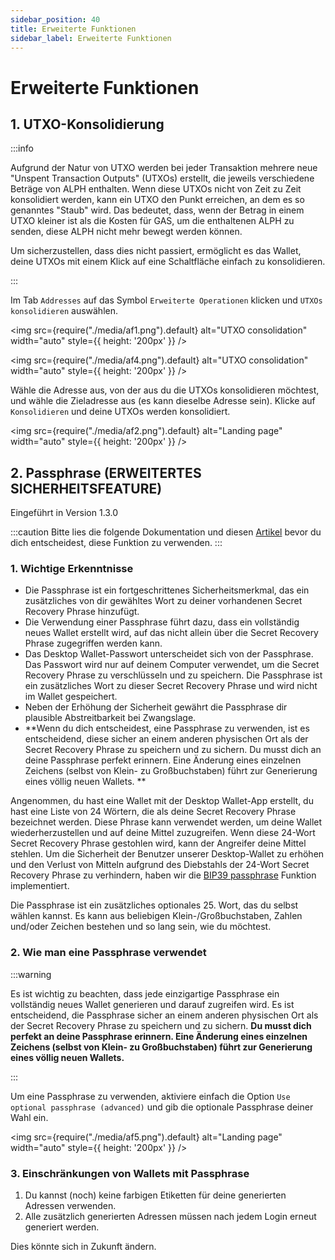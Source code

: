 ```yaml
---
sidebar_position: 40
title: Erweiterte Funktionen
sidebar_label: Erweiterte Funktionen
---
```


# Erweiterte Funktionen

## 1. UTXO-Konsolidierung

:::info

Aufgrund der Natur von UTXO werden bei jeder Transaktion mehrere neue "Unspent Transaction Outputs" (UTXOs) erstellt, die jeweils verschiedene Beträge von ALPH enthalten. Wenn diese UTXOs nicht von Zeit zu Zeit konsolidiert werden, kann ein UTXO den Punkt erreichen, an dem es so genanntes "Staub" wird. Das bedeutet, dass, wenn der Betrag in einem UTXO kleiner ist als die Kosten für GAS, um die enthaltenen ALPH zu senden, diese ALPH nicht mehr bewegt werden können.

Um sicherzustellen, dass dies nicht passiert, ermöglicht es das Wallet, deine UTXOs mit einem Klick auf eine Schaltfläche einfach zu konsolidieren.

:::

Im Tab `Addresses` auf das Symbol `Erweiterte Operationen` klicken und `UTXOs konsolidieren` auswählen.

<img src={require("./media/af1.png").default} alt="UTXO consolidation" width="auto" style={{ height: '200px' }} />

<img src={require("./media/af4.png").default} alt="UTXO consolidation" width="auto" style={{ height: '200px' }} />

Wähle die Adresse aus, von der aus du die UTXOs konsolidieren möchtest, und wähle die Zieladresse aus (es kann dieselbe Adresse sein). Klicke auf `Konsolidieren` und deine UTXOs werden konsolidiert.

<img src={require("./media/af2.png").default} alt="Landing page" width="auto" style={{ height: '200px' }} />

## 2. Passphrase (ERWEITERTES SICHERHEITSFEATURE)

Eingeführt in Version 1.3.0

:::caution
Bitte lies die folgende Dokumentation und diesen [Artikel](https://medium.com/@alephium/bip39-passphrase-implementation-f87adecd6f59) bevor du dich entscheidest, diese Funktion zu verwenden.
:::

### 1. Wichtige Erkenntnisse

- Die Passphrase ist ein fortgeschrittenes Sicherheitsmerkmal, das ein zusätzliches von dir gewähltes Wort zu deiner vorhandenen Secret Recovery Phrase hinzufügt.
- Die Verwendung einer Passphrase führt dazu, dass ein vollständig neues Wallet erstellt wird, auf das nicht allein über die Secret Recovery Phrase zugegriffen werden kann.
- Das Desktop Wallet-Passwort unterscheidet sich von der Passphrase. Das Passwort wird nur auf deinem Computer verwendet, um die Secret Recovery Phrase zu verschlüsseln und zu speichern. Die Passphrase ist ein zusätzliches Wort zu dieser Secret Recovery Phrase und wird nicht im Wallet gespeichert.
- Neben der Erhöhung der Sicherheit gewährt die Passphrase dir plausible Abstreitbarkeit bei Zwangslage.
- **Wenn du dich entscheidest, eine Passphrase zu verwenden, ist es entscheidend, diese sicher an einem anderen physischen Ort als der Secret Recovery Phrase zu speichern und zu sichern. Du musst dich an deine Passphrase perfekt erinnern. Eine Änderung eines einzelnen Zeichens (selbst von Klein- zu Großbuchstaben) führt zur Generierung eines völlig neuen Wallets. **

Angenommen, du hast eine Wallet mit der Desktop Wallet-App erstellt, du hast eine Liste von 24 Wörtern, die als deine Secret Recovery Phrase bezeichnet werden. Diese Phrase kann verwendet werden, um deine Wallet wiederherzustellen und auf deine Mittel zuzugreifen. Wenn diese 24-Wort Secret Recovery Phrase gestohlen wird, kann der Angreifer deine Mittel stehlen. Um die Sicherheit der Benutzer unserer Desktop-Wallet zu erhöhen und den Verlust von Mitteln aufgrund des Diebstahls der 24-Wort Secret Recovery Phrase zu verhindern, haben wir die [BIP39 passphrase](https://github.com/bitcoin/bips/blob/master/bip-0039.mediawiki#from-mnemonic-to-seed) Funktion implementiert.

Die Passphrase ist ein zusätzliches optionales 25. Wort, das du selbst wählen kannst. Es kann aus beliebigen Klein-/Großbuchstaben, Zahlen und/oder Zeichen bestehen und so lang sein, wie du möchtest.

### 2. Wie man eine Passphrase verwendet

:::warning

Es ist wichtig zu beachten, dass jede einzigartige Passphrase ein vollständig neues Wallet generieren und darauf zugreifen wird. Es ist entscheidend, die Passphrase sicher an einem anderen physischen Ort als der Secret Recovery Phrase zu speichern und zu sichern.  **Du musst dich perfekt an deine Passphrase erinnern. Eine Änderung eines einzelnen Zeichens (selbst von Klein- zu Großbuchstaben) führt zur Generierung eines völlig neuen Wallets.**

:::

Um eine Passphrase zu verwenden, aktiviere einfach die Option `Use optional passphrase (advanced)` und gib die optionale Passphrase deiner Wahl ein.

<img src={require("./media/af5.png").default} alt="Landing page" width="auto" style={{ height: '200px' }} />

### 3. Einschränkungen von Wallets mit Passphrase

1. Du kannst (noch) keine farbigen Etiketten für deine generierten Adressen verwenden.
2. Alle zusätzlich generierten Adressen müssen nach jedem Login erneut generiert werden.

Dies könnte sich in Zukunft ändern.
